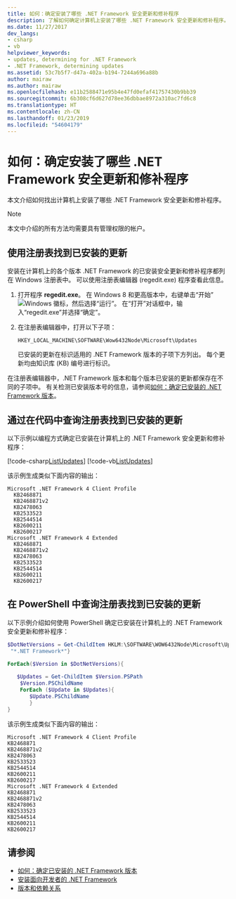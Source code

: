 ```yaml
---
title: 如何：确定安装了哪些 .NET Framework 安全更新和修补程序
description: 了解如何确定计算机上安装了哪些 .NET Framework 安全更新和修补程序。
ms.date: 11/27/2017
dev_langs:
- csharp
- vb
helpviewer_keywords:
- updates, determining for .NET Framework
- .NET Framework, determining updates
ms.assetid: 53c7b5f7-d47a-402a-b194-7244a696a88b
author: mairaw
ms.author: mairaw
ms.openlocfilehash: e11b2588471e95b4e47fd0efaf41757430b9bb39
ms.sourcegitcommit: 6b308cf6d627d78ee36dbbae8972a310ac7fd6c8
ms.translationtype: HT
ms.contentlocale: zh-CN
ms.lasthandoff: 01/23/2019
ms.locfileid: "54604179"
---
```

# <a name="how-to-determine-which-net-framework-security-updates-and-hotfixes-are-installed"></a>如何：确定安装了哪些 .NET Framework 安全更新和修补程序

本文介绍如何找出计算机上安装了哪些 .NET Framework 安全更新和修补程序。

> [!NOTE]
> 本文中介绍的所有方法均需要具有管理权限的帐户。

## <a name="to-find-installed-updates-using-the-registry"></a>使用注册表找到已安装的更新

安装在计算机上的各个版本 .NET Framework 的已安装安全更新和修补程序都列在 Windows 注册表中。 可以使用注册表编辑器 (regedit.exe) 程序查看此信息。

1. 打开程序 **regedit.exe**。 在 Windows 8 和更高版本中，右键单击“开始”![Windows 徽标](../get-started/media/windowskeyboardlogo.png "Windowskeyboardlogo")，然后选择“运行”。 在“打开”对话框中，输入“regedit.exe”并选择“确定”。

2. 在注册表编辑器中，打开以下子项：

     `HKEY_LOCAL_MACHINE\SOFTWARE\Wow6432Node\Microsoft\Updates`

     已安装的更新在标识适用的 .NET Framework 版本的子项下方列出。 每个更新均由知识库 (KB) 编号进行标识。

在注册表编辑器中，.NET Framework 版本和每个版本已安装的更新都保存在不同的子项中。 有关检测已安装版本号的信息，请参阅[如何：确定已安装的 .NET Framework 版本](../../../docs/framework/migration-guide/how-to-determine-which-versions-are-installed.md)。

## <a name="to-find-installed-updates-by-querying-the-registry-in-code"></a>通过在代码中查询注册表找到已安装的更新

以下示例以编程方式确定已安装在计算机上的 .NET Framework 安全更新和修补程序：

[!code-csharp[ListUpdates](../../../samples/snippets/csharp/VS_Snippets_CLR/listupdates/cs/program.cs)]
[!code-vb[ListUpdates](../../../samples/snippets/visualbasic/VS_Snippets_CLR/listupdates/vb/program.vb)]

该示例生成类似下面内容的输出：

```console
Microsoft .NET Framework 4 Client Profile
  KB2468871
  KB2468871v2
  KB2478063
  KB2533523
  KB2544514
  KB2600211
  KB2600217
Microsoft .NET Framework 4 Extended
  KB2468871
  KB2468871v2
  KB2478063
  KB2533523
  KB2544514
  KB2600211
  KB2600217
```

## <a name="to-find-installed-updates-by-querying-the-registry-in-powershell"></a>在 PowerShell 中查询注册表找到已安装的更新

以下示例介绍如何使用 PowerShell 确定已安装在计算机上的 .NET Framework 安全更新和修补程序：

```powershell
$DotNetVersions = Get-ChildItem HKLM:\SOFTWARE\WOW6432Node\Microsoft\Updates | Where-Object {$_.name -like
 "*.NET Framework*"}

ForEach($Version in $DotNetVersions){
    
   $Updates = Get-ChildItem $Version.PSPath
    $Version.PSChildName
    ForEach ($Update in $Updates){
       $Update.PSChildName
       }
}
```

该示例生成类似下面内容的输出：

```console
Microsoft .NET Framework 4 Client Profile
KB2468871
KB2468871v2
KB2478063
KB2533523
KB2544514
KB2600211
KB2600217
Microsoft .NET Framework 4 Extended
KB2468871
KB2468871v2
KB2478063
KB2533523
KB2544514
KB2600211
KB2600217
```

## <a name="see-also"></a>请参阅

- [如何：确定已安装的 .NET Framework 版本](../../../docs/framework/migration-guide/how-to-determine-which-versions-are-installed.md)
- [安装面向开发者的 .NET Framework](../../../docs/framework/install/guide-for-developers.md)
- [版本和依赖关系](../../../docs/framework/migration-guide/versions-and-dependencies.md)
